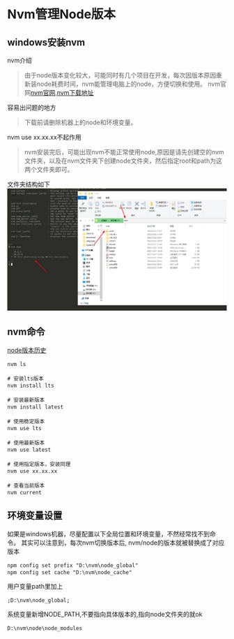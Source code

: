# Nvm管理Node版本


## windows安装nvm

nvm介绍
> 由于node版本变化较大，可能同时有几个项目在开发，每次因版本原因重新装node耗费时间，nvm能管理电脑上的node，方便切换和使用。
> nvm官网[nvm官网](https://nvm.uihtm.com/),[nvm下载地址](https://github.com/coreybutler/nvm-windows/releases)

容易出问题的地方
> 下载前请删除机器上的node和环境变量。


nvm use xx.xx.xx不起作用
> nvm安装完后，可能出现nvm不能正常使用node,原因是请先创建空的nvm文件夹，以及在nvm文件夹下创建node文件夹，然后指定root和path为这两个文件夹即可。

文件夹结构如下
![nvm](./image/nvm.png)


## nvm命令
[node版本历史](https://nodejs.org/en/download/releases)

```shell
nvm ls

# 安装lts版本
nvm install lts

# 安装最新版本
nvm install latest

# 使用稳定版本
nvm use lts

# 使用最新版本
nvm use latest

# 使用指定版本，安装同理
nvm use xx.xx.xx

# 查看当前版本
nvm current
```


## 环境变量设置
如果是windows机器，尽量配置以下全局位置和环境变量，不然经常找不到命令。
其实可以注意到，每次nvm切换版本后, nvm/node的版本就被替换成了对应版本

```shell
npm config set prefix "D:\nvm\node_global"
npm config set cache "D:\nvm\node_cache"
```

用户变量path里加上
```shell
;D:\nvm\node_global;
```

系统变量新增NODE_PATH,不要指向具体版本的,指向node文件夹的就ok
```shell
D:\nvm\node\node_modules
```